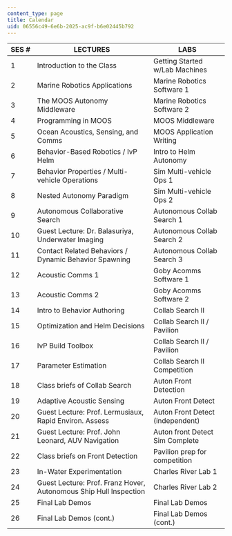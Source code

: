 ```yaml
---
content_type: page
title: Calendar
uid: 06556c49-6e6b-2025-ac9f-b6e02445b792
---
```


| SES # | LECTURES | LABS |
| --- | --- | --- |
| 1 | Introduction to the Class | Getting Started w/Lab Machines |
| 2 | Marine Robotics Applications | Marine Robotics Software 1 |
| 3 | The MOOS Autonomy Middleware | Marine Robotics Software 2 |
| 4 | Programming in MOOS | MOOS Middleware |
| 5 | Ocean Acoustics, Sensing, and Comms | MOOS Application Writing |
| 6 | Behavior-Based Robotics / IvP Helm | Intro to Helm Autonomy |
| 7 | Behavior Properties / Multi-vehicle Operations | Sim Multi-vehicle Ops 1 |
| 8 | Nested Autonomy Paradigm | Sim Multi-vehicle Ops 2 |
| 9 | Autonomous Collaborative Search | Autonomous Collab Search 1 |
| 10 | Guest Lecture: Dr. Balasuriya, Underwater Imaging | Autonomous Collab Search 2 |
| 11 | Contact Related Behaviors / Dynamic Behavior Spawning | Autonomous Collab Search 3 |
| 12 | Acoustic Comms 1 | Goby Acomms Software 1 |
| 13 | Acoustic Comms 2 | Goby Acomms Software 2 |
| 14 | Intro to Behavior Authoring | Collab Search II |
| 15 | Optimization and Helm Decisions | Collab Search II / Pavilion |
| 16 | IvP Build Toolbox | Collab Search II / Pavilion |
| 17 | Parameter Estimation | Collab Search II Competition |
| 18 | Class briefs of Collab Search | Auton Front Detection |
| 19 | Adaptive Acoustic Sensing | Auton Front Detect |
| 20 | Guest Lecture: Prof. Lermusiaux, Rapid Environ. Assess | Auton Front Detect (independent) |
| 21 | Guest Lecture: Prof. John Leonard, AUV Navigation | Auton front Detect Sim Complete |
| 22 | Class briefs on Front Detection | Pavilion prep for competition |
| 23 | In-Water Experimentation | Charles River Lab 1 |
| 24 | Guest Lecture: Prof. Franz Hover, Autonomous Ship Hull Inspection | Charles River Lab 2 |
| 25 | Final Lab Demos | Final Lab Demos |
| 26 | Final Lab Demos (cont.) | Final Lab Demos (cont.)